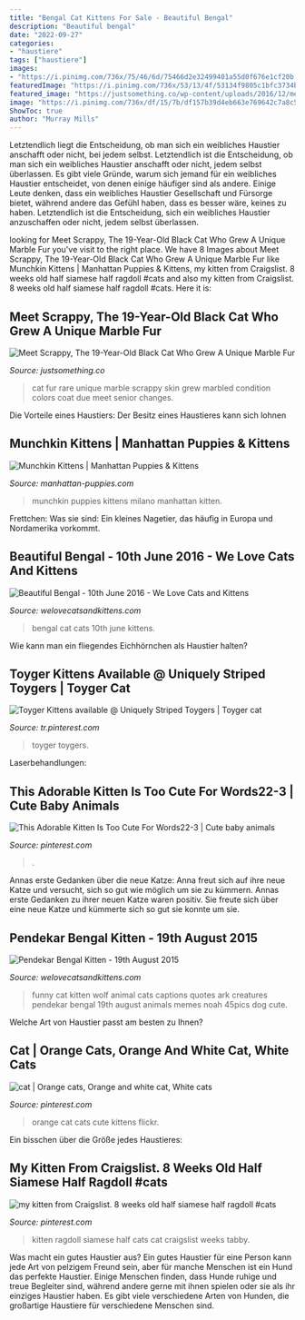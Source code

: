 ```yaml
---
title: "Bengal Cat Kittens For Sale - Beautiful Bengal"
description: "Beautiful bengal"
date: "2022-09-27"
categories:
- "haustiere"
tags: ["haustiere"]
images:
- "https://i.pinimg.com/736x/75/46/6d/75466d2e32499401a55d0f676e1cf20b.jpg"
featuredImage: "https://i.pinimg.com/736x/53/13/4f/53134f9805c1bfc3734b2b0b6491dffd.jpg"
featured_image: "https://justsomething.co/wp-content/uploads/2016/12/meet-scrappy-the-19-year-old-black-cat-who-grew-a-unique-marble-fur-due-to-his-rare-skin-condition-02.jpg"
image: "https://i.pinimg.com/736x/df/15/7b/df157b39d4eb663e769642c7a8c56e0d.jpg"
ShowToc: true
author: "Murray Mills"
---
```



Letztendlich liegt die Entscheidung, ob man sich ein weibliches Haustier anschafft oder nicht, bei jedem selbst.
Letztendlich ist die Entscheidung, ob man sich ein weibliches Haustier anschafft oder nicht, jedem selbst überlassen. Es gibt viele Gründe, warum sich jemand für ein weibliches Haustier entscheidet, von denen einige häufiger sind als andere. Einige Leute denken, dass ein weibliches Haustier Gesellschaft und Fürsorge bietet, während andere das Gefühl haben, dass es besser wäre, keines zu haben. Letztendlich ist die Entscheidung, sich ein weibliches Haustier anzuschaffen oder nicht, jedem selbst überlassen.

	

		
looking for Meet Scrappy, The 19-Year-Old Black Cat Who Grew A Unique Marble Fur you've visit to the right place. We have 8 Images about Meet Scrappy, The 19-Year-Old Black Cat Who Grew A Unique Marble Fur like Munchkin Kittens | Manhattan Puppies &amp; Kittens, my kitten from Craigslist. 8 weeks old half siamese half ragdoll #cats and also my kitten from Craigslist. 8 weeks old half siamese half ragdoll #cats. Here it is:
		
    
## Meet Scrappy, The 19-Year-Old Black Cat Who Grew A Unique Marble Fur

<img loading=lazy src="https://justsomething.co/wp-content/uploads/2016/12/meet-scrappy-the-19-year-old-black-cat-who-grew-a-unique-marble-fur-due-to-his-rare-skin-condition-02.jpg" onerror="this.onerror=null;this.src='https://tse4.mm.bing.net/th?id=OIP.eRUt57Axb3jHxyT8zrr8mAHaJQ&amp;pid=15.1';" alt="Meet Scrappy, The 19-Year-Old Black Cat Who Grew A Unique Marble Fur">

_Source: justsomething.co_

>cat fur rare unique marble scrappy skin grew marbled condition colors coat due meet senior changes. 

	

Die Vorteile eines Haustiers: Der Besitz eines Haustieres kann sich lohnen

    
## Munchkin Kittens | Manhattan Puppies &amp; Kittens

<img loading=lazy src="https://www.manhattan-puppies.com/wp-content/uploads/2019/11/munchkin_milano-768x1024.jpg" onerror="this.onerror=null;this.src='https://tse4.mm.bing.net/th?id=OIP._hNNY8g-H9vuB5sA0AqdUQHaJ4&amp;pid=15.1';" alt="Munchkin Kittens | Manhattan Puppies &amp; Kittens">

_Source: manhattan-puppies.com_

>munchkin puppies kittens milano manhattan kitten. 

	

Frettchen: Was sie sind: Ein kleines Nagetier, das häufig in Europa und Nordamerika vorkommt.

    
## Beautiful Bengal - 10th June 2016 - We Love Cats And Kittens

<img loading=lazy src="https://welovecatsandkittens.com/wp-content/uploads/2016/06/bengal-copy-2.jpg" onerror="this.onerror=null;this.src='https://tse1.mm.bing.net/th?id=OIP.qaCl8fqNHpORWcnxL58OuAHaME&amp;pid=15.1';" alt="Beautiful Bengal - 10th June 2016 - We Love Cats and Kittens">

_Source: welovecatsandkittens.com_

>bengal cat cats 10th june kittens. 

	

Wie kann man ein fliegendes Eichhörnchen als Haustier halten?

    
## Toyger Kittens Available @ Uniquely Striped Toygers | Toyger Cat

<img loading=lazy src="https://i.pinimg.com/736x/df/15/7b/df157b39d4eb663e769642c7a8c56e0d.jpg" onerror="this.onerror=null;this.src='https://tse2.mm.bing.net/th?id=OIP.9j1WM7PWzzKPa5h4zl5vmQHaLW&amp;pid=15.1';" alt="Toyger Kittens available @ Uniquely Striped Toygers | Toyger cat">

_Source: tr.pinterest.com_

>toyger toygers. 

	

Laserbehandlungen:

    
## This Adorable Kitten Is Too Cute For Words22-3 | Cute Baby Animals

<img loading=lazy src="https://i.pinimg.com/736x/53/13/4f/53134f9805c1bfc3734b2b0b6491dffd.jpg" onerror="this.onerror=null;this.src='https://tse3.mm.bing.net/th?id=OIP.tKt0iF162O55n-Tkqk9G8wHaKN&amp;pid=15.1';" alt="This Adorable Kitten Is Too Cute For Words22-3 | Cute baby animals">

_Source: pinterest.com_

>. 

	

Annas erste Gedanken über die neue Katze: Anna freut sich auf ihre neue Katze und versucht, sich so gut wie möglich um sie zu kümmern.
Annas erste Gedanken zu ihrer neuen Katze waren positiv. Sie freute sich über eine neue Katze und kümmerte sich so gut sie konnte um sie.

    
## Pendekar Bengal Kitten - 19th August 2015

<img loading=lazy src="https://welovecatsandkittens.com/wp-content/uploads/2015/08/wolf-and-kitten.jpg" onerror="this.onerror=null;this.src='https://tse2.mm.bing.net/th?id=OIP.DA6nwx3p9om4hvSu92gn3AHaKw&amp;pid=15.1';" alt="Pendekar Bengal Kitten - 19th August 2015">

_Source: welovecatsandkittens.com_

>funny cat kitten wolf animal cats captions quotes ark creatures pendekar bengal 19th august animals memes noah 45pics dog cute. 

	

Welche Art von Haustier passt am besten zu Ihnen?

    
## Cat | Orange Cats, Orange And White Cat, White Cats

<img loading=lazy src="https://i.pinimg.com/736x/a2/14/85/a21485193b00bfdc0bc3587c2be7bf6b--air-orange-cats.jpg" onerror="this.onerror=null;this.src='https://tse2.mm.bing.net/th?id=OIP.iSFGk7NU2ynplZsTBGfC1AHaLF&amp;pid=15.1';" alt="cat | Orange cats, Orange and white cat, White cats">

_Source: pinterest.com_

>orange cat cats cute kittens flickr. 

	

Ein bisschen über die Größe jedes Haustieres:

    
## My Kitten From Craigslist. 8 Weeks Old Half Siamese Half Ragdoll #cats

<img loading=lazy src="https://i.pinimg.com/736x/75/46/6d/75466d2e32499401a55d0f676e1cf20b.jpg" onerror="this.onerror=null;this.src='https://tse4.mm.bing.net/th?id=OIP.vV-33ttOdyOlWSTQs7W-MQHaKM&amp;pid=15.1';" alt="my kitten from Craigslist. 8 weeks old half siamese half ragdoll #cats">

_Source: pinterest.com_

>kitten ragdoll siamese half cats cat craigslist weeks tabby. 

	

Was macht ein gutes Haustier aus?
Ein gutes Haustier für eine Person kann jede Art von pelzigem Freund sein, aber für manche Menschen ist ein Hund das perfekte Haustier. Einige Menschen finden, dass Hunde ruhige und treue Begleiter sind, während andere gerne mit ihnen spielen oder sie als ihr einziges Haustier haben. Es gibt viele verschiedene Arten von Hunden, die großartige Haustiere für verschiedene Menschen sind.


